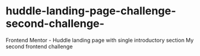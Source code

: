 # huddle-landing-page-challenge-second-challenge-
Frontend Mentor - Huddle landing page with single introductory section
My second frontend challenge 
